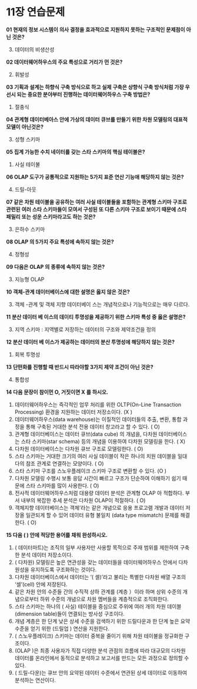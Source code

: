 # 11장 연습문제

**01 현재의 정보 시스템이 의사 결정을 효과적으로 지원하지 못하는 구조적인 문제점이 아닌 것은?**

3. 데이터의 비생산성


**02 데이터웨어하우스의 주요 특성으로 거리가 먼 것은?**


2. 휘발성


**03 기획과 설계는 하향식 구축 방식으로 하고 실제 구축은 상향식 구축 방식처럼 가장 우선시 되는 중요한 분야부터 진행하는 데이터웨어하우스 구축 방법은?**

1. 절충식

**04 관계형 데이터베아스 안에 가상의 데이터 큐브를 만들기 위한 차원 모델링의 대표적 모델이 아닌것은?**


3. 성형 스키마


**05 집계 가능한 수치 네이터를 갖는 스타 스키마의 핵심 테이블은?**

1. 사실 테이불

**06 OLAP 도구가 공통적으로 지원하는 5가지 표준 연산 기능애 해당하지 않는 것은?**

4. 드릴-아웃

**07 같은 차원 테이블을 공유하는 여러 사실 테이블들을 포함하는 관계형 스키마 구조로 관련된 여러 스타 스키마들이 모여서 구성된 또 다른 스키마 구조로 보이기 때문에 스타 패밀리 또는 성운 스키마라고도 하는 것은?**

3. 은하수 스키마


**08 OLAP 의 5가지 주요 특성에 속하지 않는 것은?**

4. 정형성

**09 다음은 OLAP 의 종류에 속하지 않는 것은?**

3. 지능형 OLAP


**10 객체-관계 데이터베이스에 대한 설명은 옳지 않은 것은?**

3. 객체 -관계 및 객체 지향 데이터베이 스는 개념적으로나 기능적으로는 매우 다르다.


**11 분산 데이터 베 이스의 데이티 투명성을 제공하기 위한 스키마 특성 중 옳은 설명은?**

3. 지역 스키마 : 지역별로 저장하는 데이터의 구조와 제약조건을 정의


**12 분산 데이터 베 이스가 제공하는 데이터의 분산 투명성에 해당하지 않는 것은?**

1. 회복 투명성


**13 단떤화를 진행할 때 반드시 따라야할 3가지 제약 조건이 아닌 것은?**

4. 통합성

**14 다음 문장이 참이먼 O, 거짓이면 X 를 하시오.**

1. 데이터웨어하우스는 즉각적인 업무 처리를 위한 OLTP(On-Line Transaction Processing) 환경을 지원하는 데이터 저장소이다. (X )
2. 데이터웨어하우스(data warehouse)는 이질적인 데이터들의 추출, 변환, 통합 과정을 통해 구축된 거대한 분석 전용 데이터 창고라고 할 수 있다. ( O)
3. 관계형 데이터베이스는 데이터 큐브(data cube) 의 개념을, 다차원 데이터베이스는 스타 스키마(star schema) 등의 개념을 이용하여 다차원 모델링을 한다. ( X)
4. 다차원 데이터베이스는 다차원 큐브 구조로 모델링한다. ( O)
5. 스타 스키마는 거대한 크기의 여러 사실 데이블이 작은 하나의 치원 데이블을 일대다의 참조 관계로 연결하는 모양이다. ( O)
6. 스타 스키마 구조를 스노우플레이크 스키마 구조로 변환할 수 있다. (O )
7. 다차원 모델링 수행시 보통 응답 시간이 빠르고 구조가 단순하여 이해하기 쉽기 때문에 스타 스키마를 많이 사용한다. ( O)
8. 전사적 데이터웨어하우스처럼 대용량 데이터 분석은 관계형 OLAP 아 적합하다. 부서 내부의 복잡한 추세 분석은 다차원 OLAP이 적절하다. ( O)
9. 객체지향 데이터베이스는 객체’라는 같은 개념으로 응용 프로고램 개발과 데이터 저장올 일관되게 할 수 있어 데이터 유형 불일치 (data type mismatch) 문제를 해결한다. ( O)

**15 다음 ( ) 안에 적당한 용어를 채워 완성하시오.**

1. ( 데이터마트)는 조직의 일부 사용자만 사용할 목적으로 주재 범위를 제한하여 구축한 분석 데이터 저장소이다.
2. ( 다차원) 모델링은 높은 연관성을 갖는 데이터들을 데이터웨어하우스 안에서 다차원성을 유지하도록 구조화하는 것이다.
3. 다차원 데이터베이스에서 데이터는 ‘( 셸)’라고 불리는 특별한 다차원 배열 구조의 ‘셀’(cell) 안에 저장된다.
4. 같은 차원 안의 수준들 간의 수직적 상하 관계를 (계층 ）이라 하며 상위 수준의 개념으로부터 하위 수준의 개념으로 차원 멤버들을 계층적으로 조직화한다.
5. 스타 스키마는 하나의 ( 사실) 테이블을 중심으로 주위에 여러 개의 차원 데이블(dimension table)들이 연결되는 방사성 구조이다.
6. 개념 계층은 한 단계 낮은 상세 수준을 검색하기 위한 드릴다운과 한 단계 높은 요약 수준을 얻기 위한 (드릴업 ) 연산을 지원한다.
7. ( 스노우플레이크) 스키마는 데이터 중복을 줄이기 위해 차원 테이불을 정규화한 구조이다.
8. (OLAP )은 최종 사용자가 직접 다양한 분석 관점의 흐름에 따라 대규모의 다차원 데이터를 온라인에서 동적으로 분석하고 보고서를 만드는 모든 과정으로 정의할 수 있다.
9. ( 드릴-다운)는 큐브 안의 요약된 데이터 수준에서 연관된 상세 데이터로 이동하여 분석하는 연산이다.

